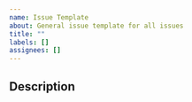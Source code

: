 ```yaml
---
name: Issue Template
about: General issue template for all issues
title: ""
labels: []
assignees: []
---
```


## Description
<!-- Provide a detailed description of the issue -->


